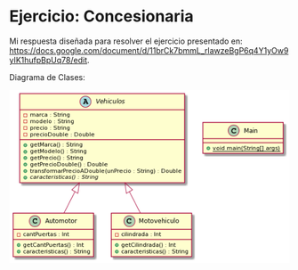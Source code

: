# Ejercicio: Concesionaria
Mi respuesta diseñada para resolver el ejercicio presentado en: https://docs.google.com/document/d/11brCk7bmmL_rlawzeBgP6q4Y1yOw9yIK1hufpBpUq78/edit.

Diagrama de Clases:

<img src="Images/Diagrama.png"/>

